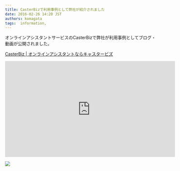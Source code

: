 ```yaml
---
title: CasterBizで利用事例として弊社が紹介されました
date: 2016-02-26 14:20 JST
authors: komagata
tags:  information, 
---
```

オンラインアシスタントサービスのCasterBizで弊社が利用事例としてブログ・動画が公開されました。

 [CasterBiz | オンラインアシスタントならキャスタービズ](http://cast-er.com/)

<iframe src="https://www.youtube.com/embed/N2OlYENF7uY" width="560" height="315" frameborder="0" allowfullscreen="allowfullscreen"></iframe>

 [![](https://i.gyazo.com/171a632171df5b5e55efbb52b0bb5a84.png)](http://cast-er.com/)

